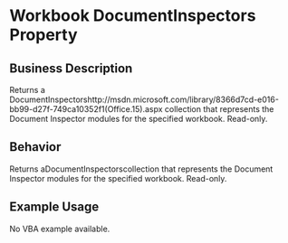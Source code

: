 # Workbook DocumentInspectors Property

## Business Description
Returns a DocumentInspectorshttp://msdn.microsoft.com/library/8366d7cd-e016-bb99-d27f-749ca10352f1(Office.15).aspx collection that represents the Document Inspector modules for the specified workbook. Read-only.

## Behavior
Returns aDocumentInspectorscollection that represents the Document Inspector modules for the specified workbook. Read-only.

## Example Usage
No VBA example available.
